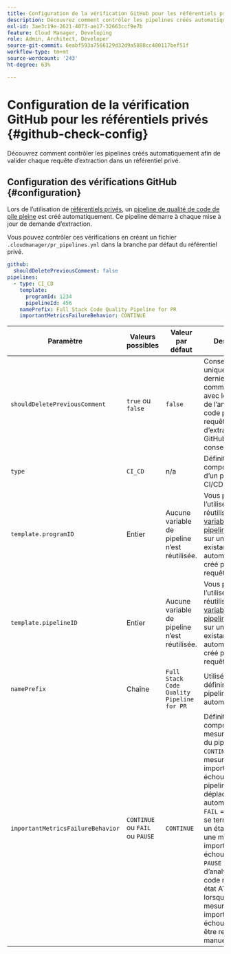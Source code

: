 ```yaml
---
title: Configuration de la vérification GitHub pour les référentiels privés
description: Découvrez comment contrôler les pipelines créés automatiquement afin de valider chaque requête d’extraction dans un référentiel privé.
exl-id: 3ae3c19e-2621-4073-ae17-32663ccf9e7b
feature: Cloud Manager, Developing
role: Admin, Architect, Developer
source-git-commit: 6eabf593a7566129d32d9a5888cc480117bef51f
workflow-type: tm+mt
source-wordcount: '243'
ht-degree: 63%

---
```


# Configuration de la vérification GitHub pour les référentiels privés {#github-check-config}

Découvrez comment contrôler les pipelines créés automatiquement afin de valider chaque requête d’extraction dans un référentiel privé.

## Configuration des vérifications GitHub {#configuration}

Lors de l’utilisation de [référentiels privés](private-repositories.md#using), un [pipeline de qualité de code de pile pleine](/help/implementing/cloud-manager/configuring-pipelines/introduction-ci-cd-pipelines.md) est créé automatiquement. Ce pipeline démarre à chaque mise à jour de demande d’extraction.

Vous pouvez contrôler ces vérifications en créant un fichier `.cloudmanager/pr_pipelines.yml` dans la branche par défaut du référentiel privé.

```yaml
github:
  shouldDeletePreviousComment: false
pipelines:
  - type: CI_CD
    template:
      programId: 1234
      pipelineId: 456
    namePrefix: Full Stack Code Quality Pipeline for PR 
    importantMetricsFailureBehavior: CONTINUE
```

| Paramètre | Valeurs possibles | Valeur par défaut | Description |
|---|---|---|---|
| `shouldDeletePreviousComment` | `true` ou `false` | `false` | Conserver uniquement le dernier commentaire avec les résultats de l’analyse du code pour cette requête d’extraction GitHub, ou tout conserver. |
| `type` | `CI_CD` | n/a | Définit le comportement d’un pipeline CI/CD |
| `template.programID` | Entier | Aucune variable de pipeline n’est réutilisée. | Vous pouvez l’utiliser pour réutiliser les [variables de pipeline](/help/implementing/cloud-manager/configuring-pipelines/pipeline-variables.md) définies sur un pipeline existant automatiquement créé par chaque requête de tirage. |
| `template.pipelineID` | Entier | Aucune variable de pipeline n’est réutilisée. | Vous pouvez l’utiliser pour réutiliser les [variables de pipeline](/help/implementing/cloud-manager/configuring-pipelines/pipeline-variables.md) définies sur un pipeline existant automatiquement créé par chaque requête de tirage. |
| `namePrefix` | Chaîne | `Full Stack Code Quality Pipeline for PR` | Utilisé pour définir le nom du pipeline créé automatiquement. |
| `importantMetricsFailureBehavior` | `CONTINUE` ou `FAIL` ou `PAUSE` | `CONTINUE` | Définit le comportement de mesure important du pipeline<br>`CONTINUE` = Si une mesure importante échoue, le pipeline se déplace automatiquement<br>`FAIL` = Le pipeline se termine avec un état ÉCHEC si une mesure importante échoue<br>`PAUSE` = L’étape d’analyse du code reçoit un état ATTENDU lorsqu’une mesure importante échoue et doit être reprise manuellement |
